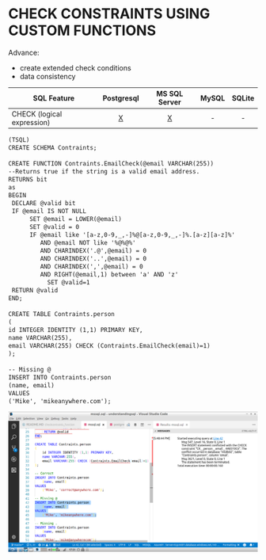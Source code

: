 # CHECK CONSTRAINTS USING CUSTOM FUNCTIONS


Advance:
* create extended check conditions
* data consistency

SQL Feature | Postgresql | MS SQL Server | MySQL | SQLite |
------------|:----------:|:----------:|:----------:|:----------:|
CHECK (logical expression) | [X](https://www.postgresql.org/docs/current/static/sql-createtable.html) | [X](https://docs.microsoft.com/de-de/sql/t-sql/statements/create-table-transact-sql) |  - | - |

    (TSQL)
    CREATE SCHEMA Contraints;

    CREATE FUNCTION Contraints.EmailCheck(@email VARCHAR(255))   
    --Returns true if the string is a valid email address.  
    RETURNS bit   
    as  
    BEGIN  
     DECLARE @valid bit  
     IF @email IS NOT NULL   
          SET @email = LOWER(@email)  
          SET @valid = 0  
          IF @email like '[a-z,0-9,_,-]%@[a-z,0-9,_,-]%.[a-z][a-z]%'   
             AND @email NOT like '%@%@%'  
             AND CHARINDEX('.@',@email) = 0  
             AND CHARINDEX('..',@email) = 0  
             AND CHARINDEX(',',@email) = 0  
             AND RIGHT(@email,1) between 'a' AND 'z'  
               SET @valid=1  
     RETURN @valid  
    END;
    
    CREATE TABLE Contraints.person
    (
    id INTEGER IDENTITY (1,1) PRIMARY KEY,
    name VARCHAR(255),
    email VARCHAR(255) CHECK (Contraints.EmailCheck(email)=1)
    );

    -- Missing @
    INSERT INTO Contraints.person
    (name, email)
    VALUES
    ('Mike', 'mikeanywhere.com');



![CHECK](check.png)